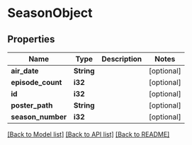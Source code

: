 # SeasonObject

## Properties

Name | Type | Description | Notes
------------ | ------------- | ------------- | -------------
**air_date** | **String** |  | [optional] 
**episode_count** | **i32** |  | [optional] 
**id** | **i32** |  | [optional] 
**poster_path** | **String** |  | [optional] 
**season_number** | **i32** |  | [optional] 

[[Back to Model list]](../README.md#documentation-for-models) [[Back to API list]](../README.md#documentation-for-api-endpoints) [[Back to README]](../README.md)



